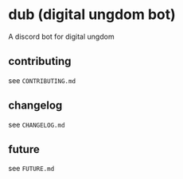 # dub (digital ungdom bot)

A discord bot for digital ungdom

## contributing

see `CONTRIBUTING.md`

## changelog

see `CHANGELOG.md`

## future

see `FUTURE.md`
